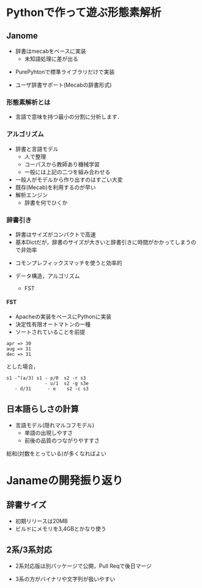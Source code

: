 # Pythonで作って遊ぶ形態素解析

## Janome

* 辞書はmecabをベースに実装
  + 未知語処理に差が出る
+ PurePyhtonで標準ライブラリだけで実装
* ユーザ辞書サポート(Mecabの辞書形式)

### 形態素解析とは

+ 言語で意味を持つ最小の分割に分析します．

### アルゴリズム

+ 辞書と言語モデル
  + 人で整理
  + コーパスから教師あり機械学習
  + 一般には上記の二つを組み合わせる
+ 一般人がモデルから作り出すのはすごい大変
+ 既存(Mecab)を利用するのが早い
+ 解析エンジン
  + 辞書を何でひくか

### 辞書引き

+ 辞書はサイズがコンパクトで高速
+ 基本Dictだが，辞書のサイズが大きいと辞書引きに時間がかかってしまうので非効率
* コモンプレフィックスマッチを使うと効率的

* データ構造，アルゴリズム
  + FST

#### FST

* Apacheの実装をベースにPythonに実装
* 決定性有限オートマトンの一種
* ソートされていることを前提

```
apr => 30
aug => 31
dec => 31
```

とした場合，

```
s1 -^(a/3) s1 - p/0  s2 -r s3
              - u/1  s2 -g s3e
   - d/31      - e    s2 -c s3              
```              

## 日本語らしさの計算

* 言語モデル(隠れマルコフモデル)
  + 単語の出現しやすさ
  * 前後の品質のつながりやすすさ

総和(対数をとっている)が多くなればよい


# Janameの開発振り返り

## 辞書サイズ

+ 初期リリースは20MB
+ ビルドにメモリを3,4GBとかなり使う

## 2系/3系対応

* 2系対応版は別パッケージで公開，Pull Reqで後日マージ
+ 3系の方がバイナリや文字列が扱いやすい
